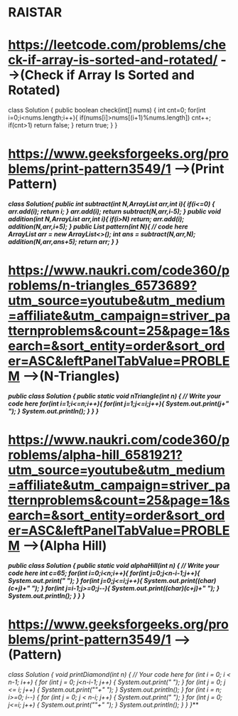 # RAISTAR

#  https://leetcode.com/problems/check-if-array-is-sorted-and-rotated/  -->(Check if Array Is Sorted and Rotated)
class Solution {
    public boolean check(int[] nums) {
        int cnt=0;
        for(int i=0;i<nums.length;i++){
            if(nums[i]>nums[(i+1)%nums.length]) cnt++;
            if(cnt>1) return false;
        }
        return true;
    }
} 
#  https://www.geeksforgeeks.org/problems/print-pattern3549/1  -->(Print Pattern)
***class Solution{
    public int subtract(int N,ArrayList<Integer> arr,int i){
        if(i<=0) {
            arr.add(i);
            return i;
        }
        arr.add(i);
        return subtract(N,arr,i-5);
    }
    public void addition(int N,ArrayList<Integer> arr,int i){
        if(i>N) return;
        arr.add(i);
        addition(N,arr,i+5);
    }
    public List<Integer> pattern(int N){
        // code here\
        ArrayList<Integer> arr = new ArrayList<>();
        int ans = subtract(N,arr,N);
        addition(N,arr,ans+5);
        return arr;
    }
}***

# https://www.naukri.com/code360/problems/n-triangles_6573689?utm_source=youtube&utm_medium=affiliate&utm_campaign=striver_patternproblems&count=25&page=1&search=&sort_entity=order&sort_order=ASC&leftPanelTabValue=PROBLEM -->(N-Triangles)
***public class Solution {
    public static void nTriangle(int n) {
        // Write your code here
        for(int i=1;i<=n;i++){
            for(int j=1;j<=i;j++){
                System.out.print(j+" ");
            }
            System.out.println();
        }
    }
}***

# https://www.naukri.com/code360/problems/alpha-hill_6581921?utm_source=youtube&utm_medium=affiliate&utm_campaign=striver_patternproblems&count=25&page=1&search=&sort_entity=order&sort_order=ASC&leftPanelTabValue=PROBLEM  -->(Alpha Hill)
***public class Solution {
    public static void alphaHill(int n) {
        // Write your code here
        int c=65;
        for(int i=0;i<n;i++){
            for(int j=0;j<n-i-1;j++){
                System.out.print(" ");
            }
            for(int j=0;j<=i;j++){
                System.out.print((char)(c+j)+" ");
            }
            for(int j=i-1;j>=0;j--){
                System.out.print((char)(c+j)+" ");
            }
            System.out.println();
        }
    }
}***

#  https://www.geeksforgeeks.org/problems/print-pattern3549/1  -->(Pattern)
***class Solution {
    void printDiamond(int n) {
        // Your code here
       for (int i = 0; i < n-1; i++) {
            for (int j = 0; j<n-i-1; j++) {
                System.out.print(" ");
            }
            for (int j = 0; j <= i; j++) {
                System.out.print("*"+" ");
            }
            System.out.println();
        }
        for (int i = n; i>=0; i--) {
            for (int j = 0; j < n-i; j++) {
                System.out.print(" ");
            }
             for (int j = 0; j<=i; j++) {
                System.out.print("*"+" ");
            }
            System.out.println();
        }
    }
}***
